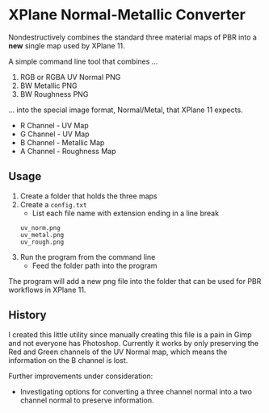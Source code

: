 # XPlane Normal-Metallic Converter
Nondestructively combines the standard three material maps of PBR into a **new** single map used by XPlane 11.

A simple command line tool that combines &hellip;
1. RGB or RGBA UV Normal PNG
1. BW Metallic PNG
1. BW Roughness PNG  

&hellip; into the special image format, Normal/Metal, that XPlane 11 expects.
- R Channel - UV Map
- G Channel - UV Map
- B Channel - Metallic Map
- A Channel - Roughness Map  

## Usage
1. Create a folder that holds the three maps
1. Create a `config.txt`
    - List each file name with extension ending in a line break
    ```text
    uv_norm.png
    uv_metal.png
    uv_rough.png
    ```
1. Run the program from the command line
    - Feed the folder path into the program

The program will add a new png file into the folder that can be used for PBR workflows in XPlane 11.

## History

I created this little utility since manually creating this file is a pain in Gimp and not everyone has Photoshop. Currently it works by only preserving the Red and Green channels of the UV Normal map, which means the information on the B channel is lost.  

Further improvements under consideration:
- Investigating options for converting a three channel normal into a two channel normal to preserve information.